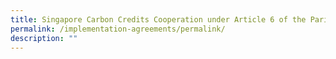 ```yaml
---
title: Singapore Carbon Credits Cooperation under Article 6 of the Paris Agreement
permalink: /implementation-agreements/permalink/
description: ""
---
```

